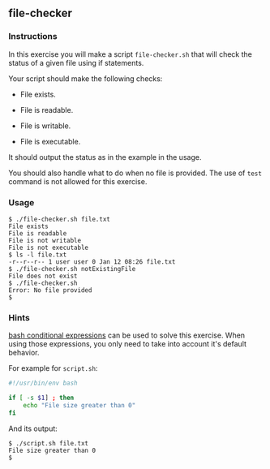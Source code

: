 ## file-checker

### Instructions

In this exercise you will make a script `file-checker.sh` that will check the status of a given file using if statements.

Your script should make the following checks:

- File exists.

- File is readable.

- File is writable.

- File is executable.

It should output the status as in the example in the usage.

You should also handle what to do when no file is provided. The use of `test` command is not allowed for this exercise.

### Usage

```console
$ ./file-checker.sh file.txt
File exists
File is readable
File is not writable
File is not executable
$ ls -l file.txt
-r--r--r-- 1 user user 0 Jan 12 08:26 file.txt
$ ./file-checker.sh notExistingFile
File does not exist
$ ./file-checker.sh
Error: No file provided
$
```

### Hints

[bash conditional expressions](https://www.gnu.org/software/bash/manual/html_node/Bash-Conditional-Expressions.html) can be used to solve this exercise. When using those expressions, you only need to take into account it's default behavior.

For example for `script.sh`:

```bash
#!/usr/bin/env bash

if [ -s $1] ; then
    echo "File size greater than 0"
fi
```

And its output:

```console
$ ./script.sh file.txt
File size greater than 0
$
```
